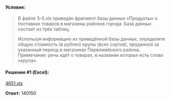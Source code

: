 #### Условие:

> В файле 3-0.xls приведён фрагмент базы данных «Продукты» о поставках товаров в магазины районов города. База данных состоит из трёх таблиц.
> 
> Используя информацию из приведённой базы данных, определите общую стоимость (в рублях) крупы (всех сортов), проданной за указанный период в магазинах Первомайского района. Примечание: речь идёт о товарах, в названии которых есть слово «крупа».

#### Решение #1 (Excel):
[4651.xls](https://github.com/Thundiverter/infege2022/files/7977845/4651.xls)


**Ответ:**  140150
